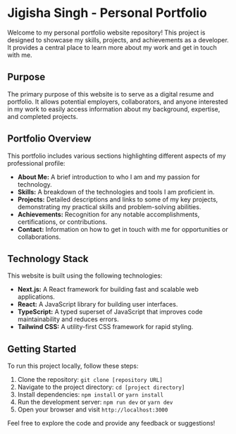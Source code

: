 # Jigisha Singh - Personal Portfolio

Welcome to my personal portfolio website repository! This project is designed to showcase my skills, projects, and achievements as a developer. It provides a central place to learn more about my work and get in touch with me.

## Purpose

The primary purpose of this website is to serve as a digital resume and portfolio. It allows potential employers, collaborators, and anyone interested in my work to easily access information about my background, expertise, and completed projects.

## Portfolio Overview

This portfolio includes various sections highlighting different aspects of my professional profile:

*   **About Me:** A brief introduction to who I am and my passion for technology.
*   **Skills:** A breakdown of the technologies and tools I am proficient in.
*   **Projects:** Detailed descriptions and links to some of my key projects, demonstrating my practical skills and problem-solving abilities.
*   **Achievements:** Recognition for any notable accomplishments, certifications, or contributions.
*   **Contact:** Information on how to get in touch with me for opportunities or collaborations.

## Technology Stack

This website is built using the following technologies:

*   **Next.js:** A React framework for building fast and scalable web applications.
*   **React:** A JavaScript library for building user interfaces.
*   **TypeScript:** A typed superset of JavaScript that improves code maintainability and reduces errors.
*   **Tailwind CSS:** A utility-first CSS framework for rapid styling.

## Getting Started

To run this project locally, follow these steps:

1.  Clone the repository: `git clone [repository URL]`
2.  Navigate to the project directory: `cd [project directory]`
3.  Install dependencies: `npm install` or `yarn install`
4.  Run the development server: `npm run dev` or `yarn dev`
5.  Open your browser and visit `http://localhost:3000`

Feel free to explore the code and provide any feedback or suggestions!
